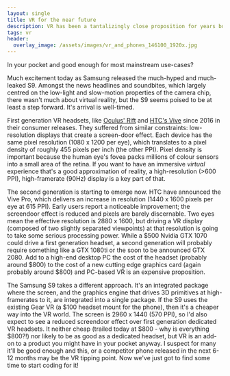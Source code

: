 ```yaml
---
layout: single
title: VR for the near future
description: VR has been a tantalizingly close proposition for years but where will it land first?
tags: vr
header:
  overlay_image: /assets/images/vr_and_phones_146100_1920x.jpg
---
```


In your pocket and good enough for most mainstream use-cases?

Much excitement today as Samsung released the much-hyped and much-leaked S9.  Amongst the news headlines and soundbites, which largely centred on the low-light and slow-motion properties of the camera chip, there wasn't much about virtual reality, but the S9 seems poised to be at least a step forward.  It's arrival is well-timed.

First generation VR headsets, like [Oculus' Rift](https://www.oculus.com/) and [HTC's Vive](https://www.vive.com/uk/) since 2016 in their consumer releases.  They suffered from similar constraints: low-resolution displays that create a screen-door effect.  Each device has the same pixel resolution (1080 x 1200 per eye), which translates to a pixel density of roughly 455 pixels per inch (the other PPI).  Pixel density is important because the human eye's fovea packs millions of colour sensors into a small area of the retina.  If you want to have an immersive _virtual_ experience that's a good approximation of reality, a high-resolution (>600 PPI), high-framerate (90Hz) display is a key part of that.

The second generation is starting to emerge now.  HTC have announced the Vive Pro, which delivers an increase in resolution (1440 x 1600 pixels per eye at 615 PPI).  Early users report a noticeable improvement; the screendoor effect is reduced and pixels are barely discernable.  Two eyes mean the effective resolution is 2880 x 1600, but driving a VR display (composed of two slightly separated viewpoints) at that resolution is going to take some serious processing power.  While a $500 Nvidia GTX 1070 could drive a first generation headset, a second generation will probably require something like a GTX 1080ti or the soon to be announced GTX 2080.  Add to a high-end desktop PC the cost of the headset (probably around $800) to the cost of a new cutting edge graphics card (again probably around $800) and PC-based VR is an expensive proposition.

The Samsung S9 takes a different approach.  It's an integrated package where the screen, and the graphics engine that drives 3D primitives at high-framerates to it, are integrated into a single package.  If the S9 uses the existing Gear VR (a $100 headset mount for the phone), then it's a cheaper way into the VR world.  The screen is 2960 x 1440 (570 PPI), so I'd also expect to see a reduced screendoor effect over first generation dedicated VR headsets.  It neither cheap (trailed today at $800 - why is everything $800?!) nor likely to be as good as a dedicated headset, but VR is an add-on to a product you might have in your pocket anyway.  I suspect for many it'll be good enough and this, or a competitor phone released in the next 6-12 months may be the VR tipping point.  Now we've just got to find some time to start coding for it!
